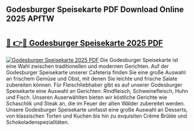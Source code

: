 ## Godesburger Speisekarte PDF Download Online 2025 APfTW

# <h2><a href="http://gcczl7h.nevu.top/?p=Godesburger+Speisekarte">🔗 👉🔴 Godesburger Speisekarte 2025 PDF</a></h2>

[![Godesburger Speisekarte 2025 PDF](https://i.imgur.com/dBaPXMq.png)](http://gcczl7h.nevu.top/?p=Godesburger+Speisekarte)
Die Godesburger Speisekarte ist eine Wahl zwischen traditionellen und modernen Gerichten. Auf der Godesburger Speisekarte unserer Cafeteria finden Sie eine große Auswahl an frischem Gemüse und Obst, mit denen Sie leichte und frische Salate zubereiten können. Für Fleischliebhaber gibt es auf unserer Godesburger Speisekarte eine Auswahl an Gerichten: Rindfleisch, Schweinefleisch, Huhn und Fisch. Unseren Auserwählten bieten wir köstliche Gerichte wie Schaschlik und Steak an, die im Feuer der alten Wälder zubereitet werden. Unsere Godesburger Speisekarte umfasst eine große Auswahl an Desserts, von klassischen Torten und Kuchen bis hin zu exquisiten Crème Brûlée und Schokoladenspezialitäten.
